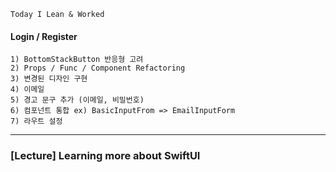 ```
Today I Lean & Worked
```     


#### Login / Register
    1) BottomStackButton 반응형 고려
    2) Props / Func / Component Refactoring
    3) 변경된 디자인 구현
    4) 이메일
    5) 경고 문구 추가 (이메일, 비밀번호)
    6) 컴포넌트 통합 ex) BasicInputFrom => EmailInputForm
    7) 라우트 설정


****

### [Lecture] Learning more about SwiftUI